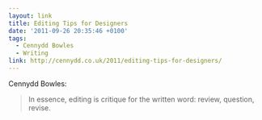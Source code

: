 ```yaml
---
layout: link
title: Editing Tips for Designers
date: '2011-09-26 20:35:46 +0100'
tags:
  - Cennydd Bowles
  - Writing
link: http://cennydd.co.uk/2011/editing-tips-for-designers/
---
```

Cennydd Bowles:

> In essence, editing is critique for the written word: review, question, revise.
